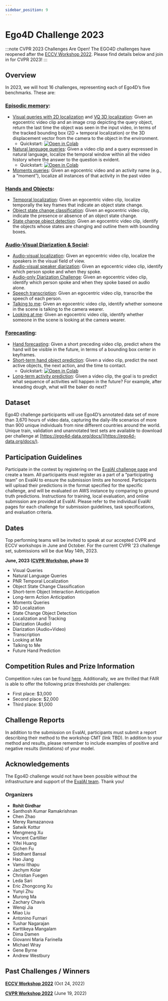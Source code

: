 ```yaml
---
sidebar_position: 9
---
```


# Ego4D Challenge 2023

:::note CVPR 2023 Challenges Are Open!
The EGO4D challenges have reopened after the [ECCV Workshop 2022](https://ego4d-data.org/workshops/eccv22/).  Please find details below and join in for CVPR 2023!
:::


## Overview

In 2023, we will host 16 challenges, representing each of Ego4D’s five benchmarks. These are: 

### [Episodic memory](./benchmarks/episodic-memory.md):

* [Visual queries with 2D localization](https://eval.ai/web/challenges/challenge-page/1843/overview) and [VQ 3D localization](https://eval.ai/web/challenges/challenge-page/1646/overview): Given an egocentric video clip and an image crop depicting the query object, return the last time the object was seen in the input video, in terms of the tracked bounding box (2D + temporal localization) or the 3D displacement vector from the camera to the object in the environment. 
  * Quickstart: [![Open in Colab][Colab Badge]](https://colab.research.google.com/drive/1vtVOQzLarBCspQjH5RtHZ8qzH0VZxrmZ?usp=sharing)
* [Natural language queries](https://eval.ai/web/challenges/challenge-page/1629/overview): Given a video clip and a query expressed in natural language, localize the temporal window within all the video history where the answer to the question is evident.   
  * Quickstart: [![Open in Colab][Colab Badge]](https://colab.research.google.com/drive/1S1LTplak-Fno3lMumCLoIfzYsx_TfNes?usp=sharing)
* [Moments queries](https://eval.ai/web/challenges/challenge-page/1626/overview): Given an egocentric video and an activity name (e.g., a “moment”), localize all instances of that activity in the past video 

   

### [Hands and Objects](./benchmarks/hands-and-objects.md): 

* [Temporal localization](https://eval.ai/web/challenges/challenge-page/1622/overview): Given an egocentric video clip, localize temporally the key frames that indicate an object state change.
* [Object state change classification](https://eval.ai/web/challenges/challenge-page/1627/overview): Given an egocentric video clip, indicate the presence or absence of an object state change.
* [State change object detection](https://eval.ai/web/challenges/challenge-page/1632/overview): Given an egocentric video clip, identify the objects whose states are changing and outline them with bounding boxes. 

### [Audio-Visual Diarization & Social](./benchmarks/av-diarization.md):

* [Audio-visual localization](https://eval.ai/web/challenges/challenge-page/1633/overview): Given an egocentric video clip, localize the speakers in the visual field of view. 
* [Audio-visual speaker diarization](https://eval.ai/web/challenges/challenge-page/1640/overview): Given an egocentric video clip, identify which person spoke and when they spoke.
* [Audio-only Diarization Challenge](https://eval.ai/web/challenges/challenge-page/1641/overview): Given an egocentric video clip, identify which person spoke and when they spoke based on audio alone.
* [Speech transcription](https://eval.ai/web/challenges/challenge-page/1637/overview): Given an egocentric video clip, transcribe the speech of each person.
* [Talking to me](https://eval.ai/web/challenges/challenge-page/1625/overview): Given an egocentric video clip, identify whether someone in the scene is talking to the camera wearer.
* [Looking at me](https://eval.ai/web/challenges/challenge-page/1624/overview): Given an egocentric video clip, identify whether someone in the scene is looking at the camera wearer.

### [Forecasting](./benchmarks/forecasting.md): 

* [Hand forecasting](https://eval.ai/web/challenges/challenge-page/1630/overview): Given a short preceding video clip, predict where the hand will be visible in the future, in terms of a bounding box center in keyframes.  
* [Short-term hand object prediction](https://eval.ai/web/challenges/challenge-page/1623/overview): Given a video clip, predict the next active objects, the next action, and the time to contact. 
  * Quickstart: [![Open in Colab][Colab Badge]](https://colab.research.google.com/drive/1Ok_6F1O6K8kX1S4sEnU62HoOBw_CPngR?usp=sharing)
* [Long-term activity prediction](https://eval.ai/web/challenges/challenge-page/1598/overview): Given a video clip, the goal is to predict what sequence of activities will happen in the future? For example, after kneading dough, what will the baker do next?  

<!-- ### Privacy: 

* Beyond these challenges, we will launch a privacy-oriented challenge in the coming weeks, specifically calling for novel and impactful plans using annotations and data from the Ego4D AV and Social benchmarks for privacy-preserving research.  -->

## Dataset 

Ego4D challenge participants will use Ego4D’s annotated data set of more than 3,670 hours of video data, capturing the daily-life scenarios of more than 900 unique individuals from nine different countries around the world. Unique train, validation and unannotated test sets are available to download per challenge at [https://ego4d-data.org/docs/](https://ego4d-data.org/docs/). 

## Participation Guidelines

Participate in the contest by registering on the [EvalAI challenge page](https://eval.ai/) and create a team. All participants must register as a part of a “participating team” on EvalAI to ensure the submission limits are honored. Participants will upload their predictions in the format specified for the specific challenge, and will be evaluated on AWS instance by comparing to ground truth predictions. Instructions for training, local evaluation, and online submission are provided at EvalAI. Please refer to the individual EvalAI pages for each challenge for submission guidelines, task specifications, and evaluation criteria.

## Dates 

Top performing teams will be invited to speak at our accepted CVPR and ECCV workshops in June and October.  For the current CVPR '23 challenge set, submissions will be due May 14th, 2023. 

**June, 2023 ([CVPR Workshop](https://ego4d-data.org/workshops/), phase 3)**

* Visual Queries
* Natural Language Queries
* PNR Temporal Localization
* Object State Change Classification
* Short-term Object Interaction Anticipation
* Long-term Action Anticipation
* Moments Queries 
* 3D Localization 
* State Change Object Detection 
* Localization and Tracking 
* Diarization (Audio)
* Diarization (Audio+Video)
* Transcription 
* Looking at Me
* Talking to Me
* Future Hand Prediction

## Competition Rules and Prize Information

Competition rules can be found [here](https://ego4d-interactive-fig1.s3.eu-west-2.amazonaws.com/tc.pdf). Additionally, we are thrilled that FAIR is able to offer the following prize thresholds per challenges: 

* First place: $3,000 
* Second place: $2,000
* Third place: $1,000

## Challenge Reports

In addition to the submission on EvalAI, participants must submit a report describing their method to the workshop CMT (link TBD). In addition to your method and results, please remember to include examples of positive and negative results (limitations) of your model.

## Acknowledgements

The Ego4D challenge would not have been possible without the infrastructure and support of the [EvalAI team](https://eval.ai/team). Thank you! 

### Organizers

- **Rohit Girdhar**
- Santhosh Kumar Ramakrishnan	
- Chen Zhao
- Merey Ramazanova
- Satwik Kottur	
- Mengmeng Xu
- Vincent Cartillier	
- Yifei Huang	
- Qichen Fu	
- Siddhant Bansal	
- Hao Jiang	
- Vamsi Ithapu
- Jachym Kolar
- Christian Fuegen
- Leda Sari
- Eric Zhongcong Xu	 
- Yunyi Zhu  
- Murong Ma 
- Zachary Chavis	
- Wenqi Jia
- Miao Liu
- Antonino Furnari	
- Tushar Nagarajan
- Karttikeya Mangalam 
- Dima Damen
- Giovanni Maria Farinella
- Michael Wray
- Gene Byrne
- Andrew Westbury

## Past Challenges / Winners
**[ECCV Workshop 2022](https://ego4d-data.org/workshops/eccv22/)** (Oct 24, 2022)

**[CVPR Workshop 2022](https://ego4d-data.org/workshops/cvpr22/)** (June 19, 2022)

[Colab Badge]:          https://colab.research.google.com/assets/colab-badge.svg